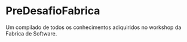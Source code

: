 # PreDesafioFabrica
Um compilado de todos os conhecimentos adiquiridos no workshop da Fabrica de Software.
